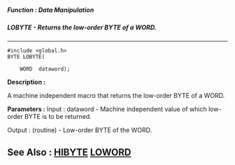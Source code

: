 ##### Function : Data Manipulation
##### LOBYTE - Returns the low-order BYTE of a WORD.
---
```
#include <global.h>
BYTE LOBYTE(

	WORD  dataword);
```
**Description :**

A machine independent macro that returns the low-order BYTE of a WORD.

**Parameters :**
Input :
dataword  -  Machine independent value of which low-order BYTE is to be returned.

Output :
(routine)  -  Low-order BYTE of the WORD.



**See Also :**
[HIBYTE](/domino-c-api-docs/reference/Func/HIBYTE)
[LOWORD](/domino-c-api-docs/reference/Func/LOWORD)
---
